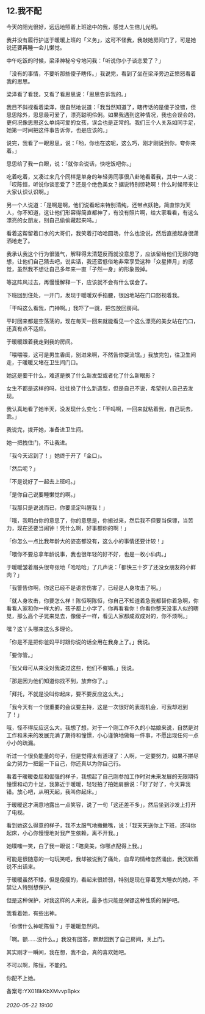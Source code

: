 ## 12.我不配
今天的阳光很好，远远地照着上班途中的我，感觉人生倍儿光明。


我并没有履行护送于暖暖上班的「义务」，这可不怪我，我敲她房间门了，可是她说还要再睡一会儿懒觉。


中午吃饭的时候，梁泽神秘兮兮地问我：「听说你小子谈恋爱了？」


「没有的事情，不要听那些傻子瞎传。」我说完，看到了坐在梁泽旁边正愤怒看着我的思思。


梁泽看了看我，又看了看思思说：「思思告诉我的。」


我目不斜视看着梁泽，很自然地说道：「我当然知道了，瞎传话的是傻子没错，但思思除外，思思最可爱了，漂亮聪明伶俐。如果我遇到这种情况，我也会误会的，更何况像思思这么单纯可爱的女孩，误会也是正常的。我们三个人关系如同手足，她第一时间把这件事告诉你，也是应该的。」


说完，我看了一眼思思，说：「哟，你也在这呢，这么巧，刚才刚说到你，夸你来着。」


思思给了我一白眼，说：「就你会说话，快吃饭吧你。」


吃着吃着，又凑过来几个同样是单身的年轻男同事很八卦地看着我，其中一人说：「哎陈恒，听说你谈恋爱了？还是个绝色美女？据说特别惊艳啊！什么时候带来让大家认识认识啊。」


另一个人说道：「是啊是啊，他们说看起来特别清纯，还带点妖艳，简直惊为天人，你不知道，这让他们形容得简直都神了，有没有照片啊，给大家看看，有这么漂亮的女朋友，别自己偷偷藏起来吗。」


看着这帮留着口水的大哥们，我笑着打哈哈圆场，什么也没说，然后直接起身很潇洒地走了。


我承认我这个行为很骚气，解释得太清楚反而就没意思了，应该留给他们无限的瞎想，让他们自己猜去吧，说实话，我还蛮低俗地非常享受这种「众星捧月」的感觉，虽然我不想让自己多年来一直「孑然一身」的形象毁掉。


等这阵风过去，再慢慢解释一下，应该就不会有什么误会了。


下班回到住处，一开门，发现于暖暖双手掐腰，很凶地站在门口怒视着我。


「干吗这么看我，门神啊。」我吓了一跳，把包放回房间。


平时回来都是空荡荡的，现在每天一回来就能看见一个这么漂亮的美女站在门口，还真有点不适应。


于暖暖跟着我走到我的房间。


「喂喂喂，这可是男生香闺，别进来啊，不然告你耍流氓。」我放完包，往卫生间走，于暖暖又堵在卫生间门口。


她这是要干什么，难道是换了什么新发型或者化了什么新眼影？


女生不都是这样的吗，往往换了什么新造型，但是自己不说，希望别人自己去发现。


我认真地看了她半天，没发现什么变化：「干吗啊，一回来就粘着我，自己玩去，乖。」


我说完，拨开她，准备进卫生间。


她一把拽住门，不让我进。


「我今天迟到了！」她终于开了「金口」。


「然后呢？」


「不是说好了一起去上班吗。」


「是你自己说要睡懒觉的啊。」


「我那只是说说而已，你要坚定叫醒我！」


「哦，我明白你的意思了，你的意思是，你搬过来，然后我不但要当保镖，当苦力，现在还要当闹钟！凭什么啊，好事都你的啊！」


「你怎么一点比我年龄大的姿态都没有，这么小的事情还要计较！」


「喂你不要总拿年龄说事，我也很年轻的好不好，也是一枚小仙肉。」


于暖暖皱着眉头很夸张地「哈哈哈」了几声说：「都快三十岁了还没女朋友的小鲜肉？」


「我警告你啊，你这已经不是语言伤害了，已经是人身攻击了啊。」


「就人身攻击，你要怎么样！陈恒啊陈恒，你自己不知道着急我都替你着急啊，你看看人家和你一样大的，孩子都上小学了，你再看看你！你看你整天没事人似的瞎晃，那么高个子晃来晃去，像傻子一样，看见人家都成双成对的，你不烦啊。」


嘿？这丫头哪来这么多理论。


「你是不是把你爸妈平时跟你说的话全用在我身上了。」我说。


「要你管。」


「我父母可从来没对我说过这些，他们不催婚。」我说。


「那是因为他们知道你找不到，放弃你了。」


「拜托，不就是没叫你起床，要不要反应这么大。」


「我今天有一个很重要的会议要主持，这是一次很好的表现机会，可我却迟到了！」


哦，怪不得反应这么大。我想了想，对于一个刚工作不久的小姑娘来说，自然是对工作和未来的发展充满了期待和憧憬，小心谨慎地做每一件事，不愿出现任何一点小小的疏漏。


听过一个很负能量的句子，但是觉得太有道理了：人啊，一定要努力，如果不拼尽全力努力一把逼一下自己，你还真以为你自己行。


看着于暖暖委屈和倔强的样子，我想起了自己刚参加工作时对未来发展的无限期待憧憬和动力十足，我靠近于暖暖，轻轻拍了拍她肩膀说：「好了好了，今天算我错。放心吧，从明天起，我叫你起床。」


于暖暖这才满意地露出一点笑容，说了一句「这还差不多」，然后坐到沙发上打开了电视。


看到她这么得意的样子，我不太服气地撇撇嘴，说：「我天天送你上下班，还叫你起床，小心你慢慢地对我产生依赖，离不开我。」


她噗嗤一笑，白了我一眼说：「瞎臭美，你哪点配得上我。」


可能是很随意的一句玩笑吧，我却被说到了痛处，自卑的情绪忽然涌出，我沉默着说不出话来。


于暖暖虽然不矮，但是瘦瘦的，看起来很娇弱，特别是现在穿着宽大睡衣的她，不禁让人特别想保护。


但是这种保护，对我这样的人来说，最多也只能是保镖这种性质的保护吧。


我看着她，有些出神。


「你愣什么神呢陈恒？」于暖暖忽然问。


「啊。额……没什么。」我没有回答，默默回到了自己房间，关上门。


其实刚才一瞬间，我在想，我不会，真的喜欢她吧。


不可以啊，陈恒，不能的。


你配不上她。


备案号:YX018kKbXMvvpBpkx


###### 2020-05-22 19:00
